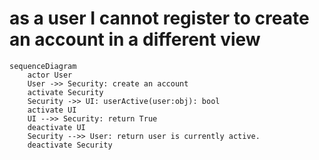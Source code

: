 # as a user I cannot register to create an account in a different view 
```mermaid
sequenceDiagram
    actor User
    User ->> Security: create an account 
    activate Security
    Security ->> UI: userActive(user:obj): bool
    activate UI 
    UI -->> Security: return True 
    deactivate UI
    Security -->> User: return user is currently active.
    deactivate Security
```